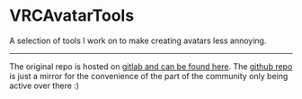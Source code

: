 # VRCAvatarTools

A selection of tools I work on to make creating avatars less annoying.

---

The original repo is hosted on [gitlab and can be found here](https://gitlab.com/sayiarin/sayiavatartools). The [github repo](https://github.com/sayiarin/SayiAvatarTools) is just a mirror for the convenience of the part of the community only being active over there :)

